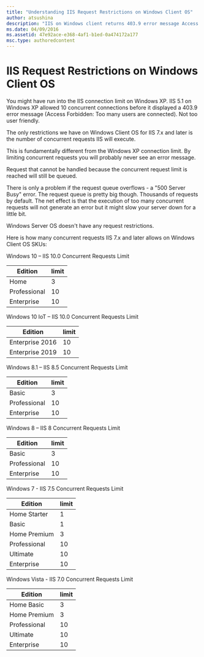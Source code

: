 ```yaml
---
title: "Understanding IIS Request Restrictions on Windows Client OS"
author: atsushina
description: "IIS on Windows client returns 403.9 error message Access Forbidden: Too many users are connected"
ms.date: 04/09/2016
ms.assetid: 47e92ace-e368-4af1-b1ed-0a474172a177
msc.type: authoredcontent
---
```


# IIS Request Restrictions on Windows Client OS

You might have run into the IIS connection limit on Windows XP. IIS 5.1 on Windows XP allowed 10 concurrent connections before it displayed a 403.9 error message (Access Forbidden: Too many users are connected). Not too user friendly.

The only restrictions we have on Windows Client OS for IIS 7.x and later is the number of concurrent requests IIS will execute.

This is fundamentally different from the Windows XP connection limit. By limiting concurrent requests you will probably never see an error message.

Request that cannot be handled because the concurrent request limit is reached will still be queued.

There is only a problem if the request queue overflows - a "500 Server Busy" error. The request queue is pretty big though. Thousands of requests by default. The net effect is that the execution of too many concurrent requests will not generate an error but it might slow your server down for a little bit.

Windows Server OS doesn't have any request restrictions.

Here is how many concurrent requests IIS 7.x and later allows on Windows Client OS SKUs:

Windows 10 – IIS 10.0 Concurrent Requests Limit

|  Edition  |  limit  |
| ----------------- | ------------ |
|  Home |  3  |
|  Professional |  10  |
|  Enterprise |  10  |

Windows 10 IoT – IIS 10.0 Concurrent Requests Limit

|  Edition  |  limit  |
| ----------------- | ------------ |
|  Enterprise 2016  |  10  |
|  Enterprise 2019  |  10  |

Windows 8.1 – IIS 8.5 Concurrent Requests Limit

|  Edition  |  limit  |
| ----------------- | ------------ |
|  Basic  |  3  |
|  Professional |  10  |
|  Enterprise |  10  |

Windows 8 – IIS 8 Concurrent Requests Limit

|  Edition  |  limit  |
| ----------------- | ------------ |
|  Basic  |  3  |
|  Professional |  10  |
|  Enterprise |  10  |

Windows 7 - IIS 7.5 Concurrent Requests Limit

|  Edition  |  limit  |
| ----------------- | ------------ |
|  Home Starter  |  1  |
|  Basic  |  1  |
|  Home Premium  |  3  |
|  Professional |  10  |
|  Ultimate |  10  |
|  Enterprise |  10  |

Windows Vista - IIS 7.0 Concurrent Requests Limit

|  Edition  |  limit  |
| ----------------- | ------------ |
|  Home Basic  |  3  |
|  Home Premium |  3  |
|  Professional |  10  |
|  Ultimate |  10  |
|  Enterprise |  10  |
